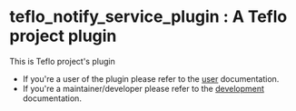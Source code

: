 # teflo_notify_service_plugin : A Teflo project plugin

This is Teflo project's plugin

- If you're a user of the plugin please refer to the [user](docs/user.md) documentation.
- If you're a maintainer/developer please refer to the [development](docs/contribute.md) documentation.  
